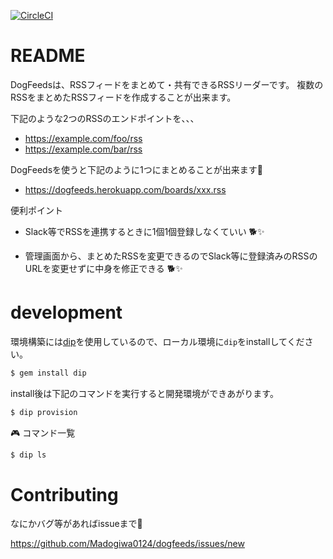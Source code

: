 [![CircleCI](https://circleci.com/gh/Madogiwa0124/dogfeeds.svg?style=svg)](https://circleci.com/gh/Madogiwa0124/dogfeeds)

# README
DogFeedsは、RSSフィードをまとめて・共有できるRSSリーダーです。
複数のRSSをまとめたRSSフィードを作成することが出来ます。

下記のような2つのRSSのエンドポイントを、、、

* https://example.com/foo/rss
* https://example.com/bar/rss

DogFeedsを使うと下記のように1つにまとめることが出来ます:dog:

* https://dogfeeds.herokuapp.com/boards/xxx.rss

便利ポイント

* Slack等でRSSを連携するときに1個1個登録しなくていい :dog2::sparkles:

* 管理画面から、まとめたRSSを変更できるのでSlack等に登録済みのRSSのURLを変更せずに中身を修正できる :dog2::sparkles:

# development

環境構築には[dip](https://github.com/bibendi/dip)を使用しているので、ローカル環境に`dip`をinstallしてください。

``` sh
$ gem install dip
```

install後は下記のコマンドを実行すると開発環境ができあがります。

``` sh
$ dip provision
```

:video_game: コマンド一覧

``` sh
$ dip ls
```

# Contributing

なにかバグ等があればissueまで🙏

https://github.com/Madogiwa0124/dogfeeds/issues/new
